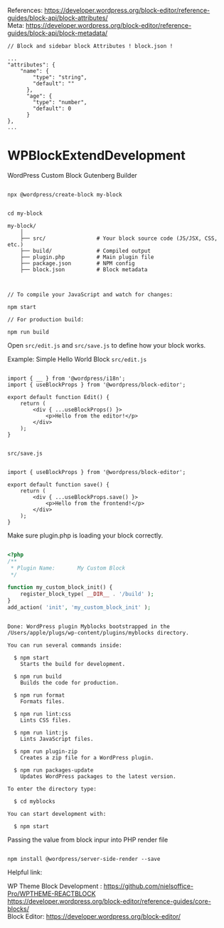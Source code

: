References: https://developer.wordpress.org/block-editor/reference-guides/block-api/block-attributes/
<br>Meta: https://developer.wordpress.org/block-editor/reference-guides/block-api/block-metadata/

```
// Block and sidebar block Attributes ! block.json ! 

...
"attributes": {
    "name": {
        "type": "string",
        "default": ""
      },
      "age": {
        "type": "number",
        "default": 0
      }
},
...

```

# WPBlockExtendDevelopment
WordPress Custom Block Gutenberg Builder 

```

npx @wordpress/create-block my-block

```

```

cd my-block

my-block/
    │
    ├── src/                # Your block source code (JS/JSX, CSS, etc.)
    ├── build/              # Compiled output
    ├── plugin.php          # Main plugin file
    ├── package.json        # NPM config
    ├── block.json          # Block metadata


```

```

// To compile your JavaScript and watch for changes:

npm start

```

```
// For production build:

npm run build

```


Open ``` src/edit.js ``` and  ``` src/save.js ``` to define how your block works.

Example: Simple Hello World Block
``` src/edit.js ```

```JS

import { __ } from '@wordpress/i18n';
import { useBlockProps } from '@wordpress/block-editor';

export default function Edit() {
    return (
        <div { ...useBlockProps() }>
            <p>Hello from the editor!</p>
        </div>
    );
}

````

```

src/save.js

```

```JS

import { useBlockProps } from '@wordpress/block-editor';

export default function save() {
    return (
        <div { ...useBlockProps.save() }>
            <p>Hello from the frontend!</p>
        </div>
    );
}

```


Make sure plugin.php is loading your block correctly.

```PHP

<?php
/**
 * Plugin Name:       My Custom Block
 */

function my_custom_block_init() {
    register_block_type( __DIR__ . '/build' );
}
add_action( 'init', 'my_custom_block_init' );

```


```

Done: WordPress plugin Myblocks bootstrapped in the /Users/apple/plugs/wp-content/plugins/myblocks directory.

You can run several commands inside:

  $ npm start
    Starts the build for development.

  $ npm run build
    Builds the code for production.

  $ npm run format
    Formats files.

  $ npm run lint:css
    Lints CSS files.

  $ npm run lint:js
    Lints JavaScript files.

  $ npm run plugin-zip
    Creates a zip file for a WordPress plugin.

  $ npm run packages-update
    Updates WordPress packages to the latest version.

To enter the directory type:

  $ cd myblocks

You can start development with:

  $ npm start

```



Passing the value from block inpur into PHP render file 

```

npm install @wordpress/server-side-render --save

```

Helpful link: 

WP Theme Block Development : https://github.com/nielsoffice-Pro/WPTHEME-REACTBLOCK
<br> https://developer.wordpress.org/block-editor/reference-guides/core-blocks/
<br> Block Editor: https://developer.wordpress.org/block-editor/
